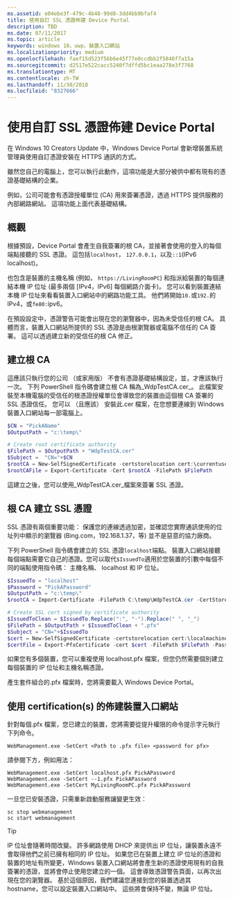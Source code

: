 ```yaml
---
ms.assetid: e04ebe3f-479c-4b48-99d8-3dd4bb9bfaf4
title: 使用自訂 SSL 憑證佈建 Device Portal
description: TBD
ms.date: 07/11/2017
ms.topic: article
keywords: windows 10，uwp，裝置入口網站
ms.localizationpriority: medium
ms.openlocfilehash: faef15d523f56b6e45f77e0ccdbb2f5846f7a15a
ms.sourcegitcommit: d2517e522cacc5240f7dffd5bc1eaa278e3f7768
ms.translationtype: MT
ms.contentlocale: zh-TW
ms.lasthandoff: 11/30/2018
ms.locfileid: "8327666"
---
```

# <a name="provision-device-portal-with-a-custom-ssl-certificate"></a>使用自訂 SSL 憑證佈建 Device Portal
在 Windows 10 Creators Update 中，Windows Device Portal 會新增裝置系統管理員使用自訂憑證安裝在 HTTPS 通訊的方式。 

雖然您自己的電腦上，您可以執行此動作，這項功能是大部分被供中都有現有的憑證基礎結構的企業。  

例如，公司可能會有憑證授權單位 (CA) 用來簽署憑證，透過 HTTPS 提供服務的內部網路網站。 這項功能上面代表基礎結構。 

## <a name="overview"></a>概觀
根據預設，Device Portal 會產生自我簽署的根 CA，並接著會使用的登入的每個端點接聽的 SSL 憑證。 這包括`localhost`， `127.0.0.1`，以及`::1`(IPv6 localhost)。

也包含是裝置的主機名稱 (例如， `https://LivingRoomPC`) 和指派給裝置的每個連結本機 IP 位址 (最多兩個 [IPv4，IPv6] 每個網路介面卡)。 您可以看到裝置連結本機 IP 位址來看看裝置入口網站中的網路功能工具。 他們將開始`10.`或`192.`的 IPv4，或`fe80:`ipv6。 

在預設設定中，憑證警告可能會出現在您的瀏覽器中，因為未受信任的根 CA。 具體而言，裝置入口網站所提供的 SSL 憑證是由根瀏覽器或電腦不信任的 CA 簽署。 這可以透過建立新的受信任的根 CA 修正。

## <a name="create-a-root-ca"></a>建立根 CA

這應該只執行您的公司 （或家用版） 不會有憑證基礎結構設定，並，才應該執行一次。 下列 PowerShell 指令碼會建立根 CA 稱為_WdpTestCA.cer_。 此檔案安裝至本機電腦的受信任的根憑證授權單位會導致您的裝置由這個根 CA 簽署的 SSL 憑證信任。 您可以 （且應該） 安裝此.cer 檔案，在您想要連線到 Windows 裝置入口網站每一部電腦上。  

```PowerShell
$CN = "PickAName"
$OutputPath = "c:\temp\"

# Create root certificate authority
$FilePath = $OutputPath + "WdpTestCA.cer"
$Subject =  "CN="+$CN
$rootCA = New-SelfSignedCertificate -certstorelocation cert:\currentuser\my -Subject $Subject -HashAlgorithm "SHA512" -KeyUsage CertSign,CRLSign
$rootCAFile = Export-Certificate -Cert $rootCA -FilePath $FilePath
```

這建立之後，您可以使用_WdpTestCA.cer_檔案來簽署 SSL 憑證。 

## <a name="create-an-ssl-certificate-with-the-root-ca"></a>根 CA 建立 SSL 憑證

SSL 憑證有兩個重要功能： 保護您的連線透過加密，並確認您實際通訊使用的位址列中顯示的瀏覽器 (Bing.com，192.168.1.37，等) 並不是惡意的協力廠商。

下列 PowerShell 指令碼會建立的 SSL 憑證`localhost`端點。 裝置入口網站接聽每個端點需要它自己的憑證。您可以取代`$IssuedTo`適用於您裝置的引數中每個不同的端點使用指令碼： 主機名稱、 localhost 和 IP 位址。

```PowerShell
$IssuedTo = "localhost"
$Password = "PickAPassword"
$OutputPath = "c:\temp\"
$rootCA = Import-Certificate -FilePath C:\temp\WdpTestCA.cer -CertStoreLocation Cert:\CurrentUser\My\

# Create SSL cert signed by certificate authority
$IssuedToClean = $IssuedTo.Replace(":", "-").Replace(" ", "_")
$FilePath = $OutputPath + $IssuedToClean + ".pfx"
$Subject = "CN="+$IssuedTo
$cert = New-SelfSignedCertificate -certstorelocation cert:\localmachine\my -Subject $Subject -DnsName $IssuedTo -Signer $rootCA -HashAlgorithm "SHA512"
$certFile = Export-PfxCertificate -cert $cert -FilePath $FilePath -Password (ConvertTo-SecureString -String $Password -Force -AsPlainText)
```

如果您有多個裝置，您可以重複使用 localhost.pfx 檔案，但您仍然需要個別建立每個裝置的 IP 位址和主機名稱憑證。

產生套件組合的.pfx 檔案時，您將需要載入 Windows Device Portal。 

## <a name="provision-device-portal-with-the-certifications"></a>使用 certification(s) 的佈建裝置入口網站

針對每個.pfx 檔案，您已建立的裝置，您將需要從提升權限的命令提示字元執行下列命令。

```
WebManagement.exe -SetCert <Path to .pfx file> <password for pfx> 
```

請參閱下方，例如用法：
```
WebManagement.exe -SetCert localhost.pfx PickAPassword
WebManagement.exe -SetCert --1.pfx PickAPassword
WebManagement.exe -SetCert MyLivingRoomPC.pfx PickAPassword
```

一旦您已安裝憑證，只需重新啟動服務讓變更生效：

```
sc stop webmanagement
sc start webmanagement
```

> [!TIP]
> IP 位址會隨著時間改變。
許多網路使用 DHCP 來提供出 IP 位址，讓裝置永遠不會取得他們之前已擁有相同的 IP 位址。 如果您已在裝置上建立 IP 位址的憑證和裝置的地址有所變更，Windows 裝置入口網站將會產生新的憑證使用現有的自我簽署的憑證，並將會停止使用您建立的一個。 這會導致憑證警告頁面，以再次出現在您的瀏覽器。 基於這個原因，我們建議您連接到您的裝置透過其 hostname，您可以設定裝置入口網站中。 這些將會保持不變，無論 IP 位址。
